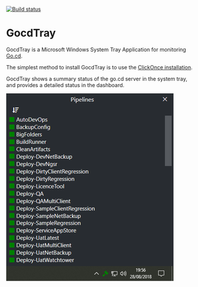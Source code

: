 [![Build status](https://ci.appveyor.com/api/projects/status/yyv450ri2l7dfoa2?svg=true)](https://ci.appveyor.com/project/matroberts/gocdtray)
# GocdTray  
GocdTray is a Microsoft Windows System Tray Application for monitoring [Go.cd](https://www.gocd.org/).

The simplest method to install GocdTray is to use the [ClickOnce installation](https://github.com/matroberts/GocdTrayClickOnce).

GocdTray shows a summary status of the go.cd server in the system tray, and provides a detailed status in the dashboard.

![GocdTray Dashboard](Images/pipeline-view.png?raw=true "Dashboard")
